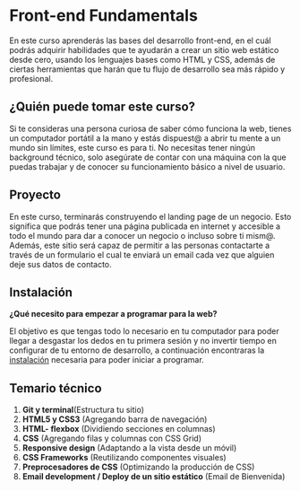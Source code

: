 # Front-end Fundamentals

En este curso aprenderás las bases del desarrollo front-end, en el cuál podrás
adquirir habilidades que te ayudarán a crear un sitio web estático desde cero,
usando los lenguajes bases como HTML y CSS, además de ciertas herramientas que
harán que tu flujo de desarrollo sea más rápido y profesional.

## ¿Quién puede tomar este curso?

Si te consideras una persona curiosa de saber cómo funciona la web, tienes un
computador portátil a la mano y estás dispuest@ a abrir tu mente a un mundo sin
límites, este curso es para ti. No necesitas tener ningún background técnico,
solo asegúrate de contar con una máquina con la que puedas trabajar y de conocer
su funcionamiento básico a nivel de usuario.

## Proyecto

En este curso, terminarás construyendo el landing page de un negocio. Esto
significa que podrás tener una página publicada en internet y accesible a todo
el mundo para dar a conocer un negocio o incluso sobre ti mism@. Además, este
sitio será capaz de permitir a las personas contactarte a través de un
formulario el cual te enviará un email cada vez que alguien deje sus datos de
contacto.

## Instalación

**¿Qué necesito para empezar a programar para la web?**

El objetivo es que tengas todo lo necesario en tu computador para poder llegar a desgastar los dedos en tu primera sesión  y no invertir tiempo en configurar de tu entorno de desarrollo, a continuación encontraras la [instalación](https://github.com/beduExpert/A1-Frontend-Fundamentals-2020/blob/master/Instalación.md) necesaria para poder iniciar a programar.

## Temario técnico

1. **Git y terminal**(Estructura tu sitio)
2. **HTML5 y CSS3** (Agregando barra de navegación)
3. **HTML- flexbox** (Dividiendo secciones en columnas)
4. **CSS** (Agregando filas y columnas con CSS Grid)
5. **Responsive design** (Adaptando a la vista desde un móvil)
6. **CSS Frameworks** (Reutilizando componentes visuales)
7. **Preprocesadores de CSS** (Optimizando la producción de CSS)
8. **Email development / Deploy de un sitio estático** (Email de Bienvenida)